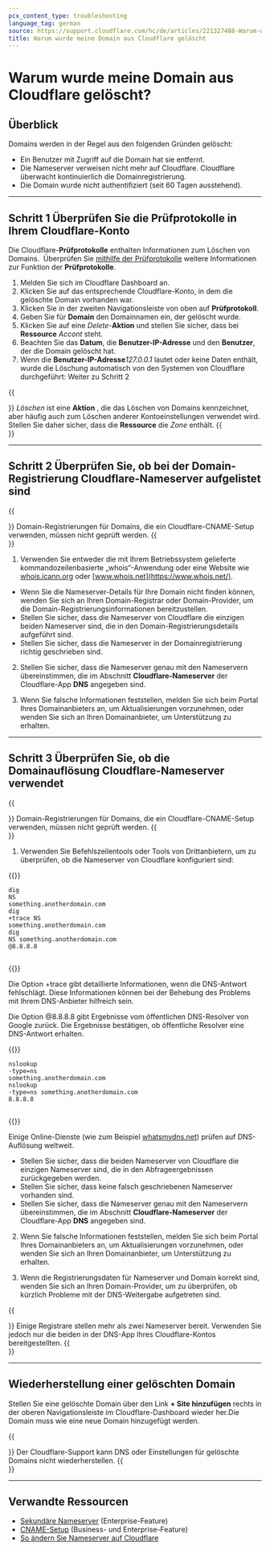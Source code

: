 ```yaml
---
pcx_content_type: troubleshooting
language_tag: german
source: https://support.cloudflare.com/hc/de/articles/221327488-Warum-wurde-meine-Domain-aus-Cloudflare-gel%C3%B6scht-
title: Warum wurde meine Domain aus Cloudflare gelöscht 
---
```


# Warum wurde meine Domain aus Cloudflare gelöscht? 



## Überblick

Domains werden in der Regel aus den folgenden Gründen gelöscht:

-   Ein Benutzer mit Zugriff auf die Domain hat sie entfernt.
-   Die Nameserver verweisen nicht mehr auf Cloudflare. Cloudflare überwacht kontinuierlich die Domainregistrierung.
-   Die Domain wurde nicht authentifiziert (seit 60 Tagen ausstehend).

___

## Schritt 1 Überprüfen Sie die Prüfprotokolle in Ihrem Cloudflare-Konto

Die Cloudflare-**Prüfprotokolle** enthalten Informationen zum Löschen von Domains.  Überprüfen Sie [mithilfe der Prüfprotokolle](https://support.cloudflare.com/hc/en-us/articles/115002833612-How-do-I-use-Audit-Logs-) weitere Informationen zur Funktion der **Prüfprotokolle**.

1.  Melden Sie sich im Cloudflare Dashboard an.
2.  Klicken Sie auf das entsprechende Cloudflare-Konto, in dem die gelöschte Domain vorhanden war.
3.  Klicken Sie in der zweiten Navigationsleiste von oben auf **Prüfprotokoll**.
4.  Geben Sie für **Domain** den Domainnamen ein, der gelöscht wurde.
5.  Klicken Sie auf eine _Delete_\-**Aktion** und stellen Sie sicher, dass bei **Ressource** _Accont_ steht.
6.  Beachten Sie das **Datum**, die **Benutzer-IP-Adresse** und den **Benutzer**, der die Domain gelöscht hat.
7.  Wenn die **Benutzer-IP-Adresse**_127.0.0.1_ lautet oder keine Daten enthält, wurde die Löschung automatisch von den Systemen von Cloudflare durchgeführt: Weiter zu Schritt 2 

{{<Aside type="note">}}
*Löschen* ist eine **Aktion** , die das Löschen von Domains
kennzeichnet, aber häufig auch zum Löschen anderer Kontoeinstellungen
verwendet wird. Stellen Sie daher sicher, dass die **Ressource** die
*Zone* enthält.
{{</Aside>}}

___

## Schritt 2 Überprüfen Sie, ob bei der Domain-Registrierung Cloudflare-Nameserver aufgelistet sind

{{<Aside type="tip">}}
Domain-Registrierungen für Domains, die ein Cloudflare-CNAME-Setup
verwenden, müssen nicht geprüft werden.
{{</Aside>}}

1. Verwenden Sie entweder die mit Ihrem Betriebssystem gelieferte kommandozeilenbasierte „whois“-Anwendung oder eine Website wie [whois.icann.org](https://whois.icann.org/en) oder [www.whois.net](https://www.whois.net/).

-   Wenn Sie die Nameserver-Details für Ihre Domain nicht finden können, wenden Sie sich an Ihren Domain-Registrar oder Domain-Provider, um die Domain-Registrierungsinformationen bereitzustellen.
-   Stellen Sie sicher, dass die Nameserver von Cloudflare die einzigen beiden Nameserver sind, die in den Domain-Registrierungsdetails aufgeführt sind.
-   Stellen Sie sicher, dass die Nameserver in der Domainregistrierung richtig geschrieben sind.

2. Stellen Sie sicher, dass die Nameserver genau mit den Nameservern übereinstimmen, die im Abschnitt **Cloudflare-Nameserver** der Cloudflare-App **DNS** angegeben sind.

3. Wenn Sie falsche Informationen feststellen, melden Sie sich beim Portal Ihres Domainanbieters an, um Aktualisierungen vorzunehmen, oder wenden Sie sich an Ihren Domainanbieter, um Unterstützung zu erhalten.

___

## Schritt 3 Überprüfen Sie, ob die Domainauflösung Cloudflare-Nameserver verwendet

{{<Aside type="tip">}}
Domain-Registrierungen für Domains, die ein Cloudflare-CNAME-Setup
verwenden, müssen nicht geprüft werden.
{{</Aside>}}

1. Verwenden Sie Befehlszeilentools oder Tools von Drittanbietern, um zu überprüfen, ob die Nameserver von Cloudflare konfiguriert sind:


{{<raw>}}<pre class="CodeBlock CodeBlock-with-rows CodeBlock-scrolls-horizontally CodeBlock-is-light-in-light-theme CodeBlock--language-txt" language="txt"><code><span class="CodeBlock--rows"><span class="CodeBlock--rows-content"><span class="CodeBlock--row"><span class="CodeBlock--row-indicator"></span><div class="CodeBlock--row-content"><span class="CodeBlock--token-plain">dig NS something.anotherdomain.com</span></div></span><span class="CodeBlock--row"><span class="CodeBlock--row-indicator"></span><div class="CodeBlock--row-content"><span class="CodeBlock--token-plain">dig +trace NS something.anotherdomain.com</span></div></span><span class="CodeBlock--row"><span class="CodeBlock--row-indicator"></span><div class="CodeBlock--row-content"><span class="CodeBlock--token-plain">dig NS something.anotherdomain.com @8.8.8.8</span></div></span><span class="CodeBlock--row"><span class="CodeBlock--row-indicator"></span><div class="CodeBlock--row-content"><span class="CodeBlock--token-plain">
</span></div></span></span></span></code></pre>{{</raw>}}

Die Option +trace gibt detaillierte Informationen, wenn die DNS-Antwort fehlschlägt. Diese Informationen können bei der Behebung des Problems mit Ihrem DNS-Anbieter hilfreich sein.

Die Option @8.8.8.8 gibt Ergebnisse vom öffentlichen DNS-Resolver von Google zurück. Die Ergebnisse bestätigen, ob öffentliche Resolver eine DNS-Antwort erhalten.


{{<raw>}}<pre class="CodeBlock CodeBlock-with-rows CodeBlock-scrolls-horizontally CodeBlock-is-light-in-light-theme CodeBlock--language-txt" language="txt"><code><span class="CodeBlock--rows"><span class="CodeBlock--rows-content"><span class="CodeBlock--row"><span class="CodeBlock--row-indicator"></span><div class="CodeBlock--row-content"><span class="CodeBlock--token-plain">nslookup -type=ns something.anotherdomain.com</span></div></span><span class="CodeBlock--row"><span class="CodeBlock--row-indicator"></span><div class="CodeBlock--row-content"><span class="CodeBlock--token-plain">nslookup -type=ns something.anotherdomain.com 8.8.8.8</span></div></span><span class="CodeBlock--row"><span class="CodeBlock--row-indicator"></span><div class="CodeBlock--row-content"><span class="CodeBlock--token-plain">
</span></div></span></span></span></code></pre>{{</raw>}}

Einige Online-Dienste (wie zum Beispiel [whatsmydns.net](https://www.whatsmydns.net/)) prüfen auf DNS-Auflösung weltweit.

-   Stellen Sie sicher, dass die beiden Nameserver von Cloudflare die einzigen Nameserver sind, die in den Abfrageergebnissen zurückgegeben werden.
-   Stellen Sie sicher, dass keine falsch geschriebenen Nameserver vorhanden sind.
-   Stellen Sie sicher, dass die Nameserver genau mit den Nameservern übereinstimmen, die im Abschnitt **Cloudflare-Nameserver** der Cloudflare-App **DNS** angegeben sind.

2. Wenn Sie falsche Informationen feststellen, melden Sie sich beim Portal Ihres Domainanbieters an, um Aktualisierungen vorzunehmen, oder wenden Sie sich an Ihren Domainanbieter, um Unterstützung zu erhalten.

3. Wenn die Registrierungsdaten für Nameserver und Domain korrekt sind, wenden Sie sich an Ihren Domain-Provider, um zu überprüfen, ob kürzlich Probleme mit der DNS-Weitergabe aufgetreten sind.

{{<Aside type="note">}}
Einige Registrare stellen mehr als zwei Nameserver bereit. Verwenden Sie
jedoch nur die beiden in der DNS-App Ihres Cloudflare-Kontos
bereitgestellten.
{{</Aside>}}

___

## Wiederherstellung einer gelöschten Domain

Stellen Sie eine gelöschte Domain über den Link **\+ Site hinzufügen** rechts in der oberen Navigationsleiste im Cloudflare-Dashboard wieder her.Die Domain muss wie eine neue Domain hinzugefügt werden.

{{<Aside type="warning">}}
Der Cloudflare-Support kann DNS oder Einstellungen für gelöschte Domains
nicht wiederherstellen.
{{</Aside>}}

___

## Verwandte Ressourcen

-   [Sekundäre Nameserver](https://support.cloudflare.com/hc/en-us/articles/360001356152-How-do-I-setup-and-manage-Secondary-DNS-) (Enterprise-Feature)
-   [CNAME-Setup](/dns/zone-setups/partial-setup) (Business- und Enterprise-Feature)
-   [So ändern Sie Nameserver auf Cloudflare](/dns/zone-setups/full-setup/setup)

